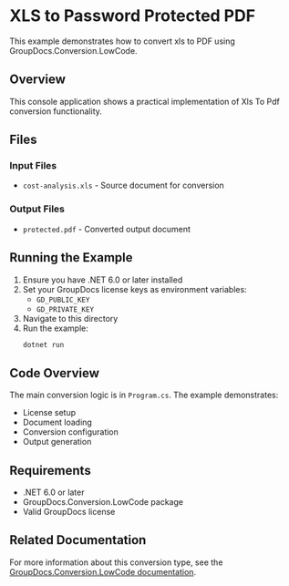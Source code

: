 # XLS to Password Protected PDF

This example demonstrates how to convert xls to PDF using GroupDocs.Conversion.LowCode.

## Overview

This console application shows a practical implementation of Xls To Pdf conversion functionality.

## Files

### Input Files
- `cost-analysis.xls` - Source document for conversion

### Output Files
- `protected.pdf` - Converted output document

## Running the Example

1. Ensure you have .NET 6.0 or later installed
2. Set your GroupDocs license keys as environment variables:
   - `GD_PUBLIC_KEY`
   - `GD_PRIVATE_KEY`
3. Navigate to this directory
4. Run the example:
   ```bash
   dotnet run
   ```

## Code Overview

The main conversion logic is in `Program.cs`. The example demonstrates:
- License setup
- Document loading
- Conversion configuration
- Output generation

## Requirements

- .NET 6.0 or later
- GroupDocs.Conversion.LowCode package
- Valid GroupDocs license

## Related Documentation

For more information about this conversion type, see the [GroupDocs.Conversion.LowCode documentation](https://docs.groupdocs.net/conversion/developer-guide/using-xls-to-pdf-converter/).
